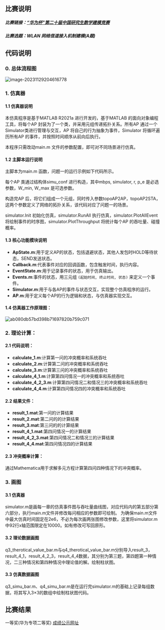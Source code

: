 ## 比赛说明

##### 比赛链接：[“华为杯”第二十届中国研究生数学建模竞赛](https://cpipc.acge.org.cn/cw/hp/4)

##### 比赛选题：WLAN 网络信道接入机制建模(A题)



## 代码说明

### 0. 总体流程图

![image-20231129204616778](https://github.com/LZH20001220/HuaweiCup2023/assets/65153649/645d5765-a709-4420-9e1f-407a35117bef)



### 1. 仿真器

#### 1.1 仿真器说明

本仿真程序是基于MATLAB R2021a 进行开发的，基于MATLAB 的面向对象编程工具，将每个AP 封装为了一个类，并采用元组传递拓扑关系。所有AP 通过一个Simulator类进行管理与交互，AP 将自己的行为抽象为事件，Simulator 将循环遍历所有AP 的事件，并按照时间顺序从前向后执行。

本程序只需改动main.m 文件的参数配置，即可对不同场景进行仿真。

#### 1.2 主脚本运行说明

主脚本为main.m 函数，问题一的运行示例如下代码所示。

每个AP 类通过结构体simu_conf 进行构造，其中mbps, simulator, r, p_e 是必选参数，W_min, W_max 是可选参数。

构造完AP 后，将它们组成一个元组，同时传入参数topoAP2AP，topoAP2STA，这两个参数定义了网络的拓扑关系，该代码对应了问题一的场景。

simulator.Init 初始化仿真，simulator.RunAll 执行仿真，simulator.PlotAllEvent 将绘制事件的时序图，simulator.PlotThroughput 将统计每个AP 的吞吐量、碰撞概率。

#### 1.3 核心功能模块说明

- **ApState.m**:用于定义AP的状态，包括退避状态，其他人发包时HOLD等待状态，SEND发送状态。
- **Callback.m**:代表事件对应的回调函数，包含触发时间，执行内容。
- **EventState.m**:用于记录事件的状态，用于仿真输出。
- **Events.m**:事件的状态，用三元组 `(起始时间, 终止时间, 状态)` 来定义一个事件。
- **Simulator.m**:用于与各AP的事件与状态交互，实现整个仿真程序的运行。
- **AP.m**:用于定义每个AP的行为逻辑和状态，与仿真器实现交互。

#### 1.4 仿真器工作原理图：

![ab080db57bd398b71697820b759c071](https://github.com/LZH20001220/HuaweiCup2023/assets/65153649/0935b348-43ac-46c4-97db-54418fb1ac72)

### 2. 理论计算：

#### 2.1 代码说明：

- **calculate_1.m**:计算第一问的冲突概率和系统吞吐
- **calculate_2.m**:计算第二问的冲突概率和系统吞吐
- **calculate_3.m**:计算第三问的冲突概率和系统吞吐
- **calculate_4_1.m**:计算第四问情况一的冲突概率和系统吞吐
- **calculate_4_2_3.m**:计算第四问情况二和情况三的冲突概率和系统吞吐
- **calculate_4_4.m**:计算第四问情况四的冲突概率和系统吞吐

#### 2.2 结果文件：

- **result_1.mat**:第一问的计算结果
- **result_2.mat**:第二问的的计算结果
- **result_3.mat**:第三问的的计算结果
- **result_4_1.mat**:第四问情况一的计算结果
- **result_4_2_3.mat**:第四问情况二和情况三的计算结果
- **result_4_4.mat**:第四问情况四的计算结果

#### 2.3 冲突概率计算：

通过Mathematica用于求解多元方程计算第四问四种情况下的冲突概率。



### 3. 画图 ###

#### 3.1 仿真器 ####

simulator.m是画每一章的仿真事件图与吞吐量曲线图，对应代码内的第五部分第六部分，执行main.m文件并修改每问相应的参数即可绘制。
为确保main.m文件中最大仿真时间固定在2e6，不必为每次画两张图修改参数，这里将simulator.m中92行x轴范围限定在10000。如有修改可写回原形。

#### 3.2 理论数据画图 ####

q3_therotical_value_bar.m与q4_therotical_value_bar.m分别导入result_3，result_4_1，result_4_2_3，result_4_4数据，其分别为第三题，第四题第一种情况，二三种情况和第四种情况中理论值的解。绘制柱状图。

#### 3.3 仿真数据画图 ####

q3_simu_bar.m、q4_simu_bar.m是在运行完simulator.m的基础上记录每组数据，将其写入3×3的数组中绘制柱状图代码。



## 比赛结果

一等奖(华为专项二等奖)              [成绩公示网址](https://cpipc.acge.org.cn//cw/detail/4/2c9080158aee323f018c0b4b1fdf71ff)

